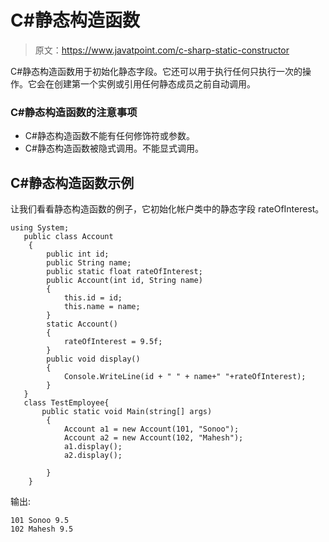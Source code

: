 # C#静态构造函数

> 原文：<https://www.javatpoint.com/c-sharp-static-constructor>

C#静态构造函数用于初始化静态字段。它还可以用于执行任何只执行一次的操作。它会在创建第一个实例或引用任何静态成员之前自动调用。

### C#静态构造函数的注意事项

*   C#静态构造函数不能有任何修饰符或参数。
*   C#静态构造函数被隐式调用。不能显式调用。

## C#静态构造函数示例

让我们看看静态构造函数的例子，它初始化帐户类中的静态字段 rateOfInterest。

```
using System;
   public class Account
    {
        public int id; 
        public String name;
        public static float rateOfInterest;
        public Account(int id, String name)
        {
            this.id = id;
            this.name = name;
        }
        static Account()
        {
            rateOfInterest = 9.5f;
        }
        public void display()
        {
            Console.WriteLine(id + " " + name+" "+rateOfInterest);
        }
   }
   class TestEmployee{
       public static void Main(string[] args)
        {
            Account a1 = new Account(101, "Sonoo");
            Account a2 = new Account(102, "Mahesh");
            a1.display();
            a2.display();

        }
    }

```

输出:

```
101 Sonoo 9.5
102 Mahesh 9.5

```